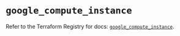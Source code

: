 # `google_compute_instance`

Refer to the Terraform Registry for docs: [`google_compute_instance`](https://registry.terraform.io/providers/hashicorp/google/5.42.0/docs/resources/compute_instance).
